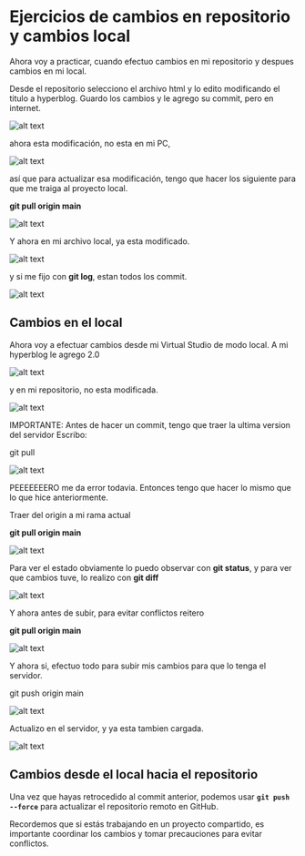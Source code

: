 # Ejercicios de cambios en repositorio y cambios local

Ahora voy a practicar, cuando efectuo cambios en mi repositorio y despues cambios en mi local.

Desde el repositorio selecciono el archivo html y lo edito modificando el titulo a hyperblog.
Guardo los cambios y le agrego su commit, pero en internet.

![alt text](<Images/Untitled 91.png>)

ahora esta modificación, no esta en mi PC, 

![alt text](<Images/Untitled 92.png>)

así que para actualizar esa modificación, tengo que hacer los siguiente para que me traiga al proyecto local.

**git pull origin main**

![alt text](<Images/Untitled 93.png>)

Y ahora en mi archivo local, ya esta modificado.

![alt text](<Images/Untitled 94.png>)

y si me fijo con **git log**, estan todos los commit.

![alt text](<Images/Untitled 95.png>)

## Cambios en el local

Ahora voy a efectuar cambios desde mi Virtual Studio de modo local. A mi hyperblog le agrego 2.0

![alt text](<Images/Untitled 96.png>)

y en mi repositorio, no esta modificada.

![alt text](<Images/Untitled 97.png>)

IMPORTANTE: Antes de hacer un commit, tengo que traer la ultima version del servidor Escribo:

git pull 

![alt text](<Images/Untitled 98.png>)

PEEEEEEERO me da error todavia. Entonces tengo que hacer lo mismo que lo que hice anteriormente.

Traer del origin a mi rama actual

**git pull origin main**

![alt text](<Images/Untitled 99.png>)

Para ver el estado obviamente lo puedo observar con **git status**, y para ver que cambios tuve, lo realizo con **git diff**

![alt text](<Images/Untitled 100.png>)

Y ahora antes de subir, para evitar conflictos reitero

**git pull origin main**

![alt text](<Images/Untitled 101.png>)

Y ahora si, efectuo todo para subir mis cambios para que lo tenga el servidor.

git push origin main

![alt text](<Images/Untitled 102.png>)

Actualizo en el servidor, y ya esta tambien cargada.

![alt text](<Images/Untitled 103.png>)

## Cambios desde el local hacia el repositorio

Una vez que hayas retrocedido al commit anterior, podemos usar **`git push --force`** para actualizar el repositorio remoto en GitHub.

Recordemos que si estás trabajando en un proyecto compartido, es importante coordinar los cambios y tomar precauciones para evitar conflictos.